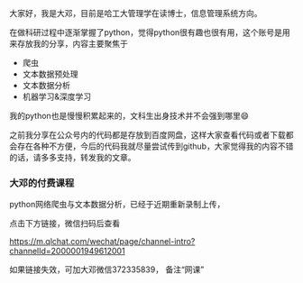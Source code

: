 大家好，我是大邓，目前是哈工大管理学在读博士，信息管理系统方向。

在做科研过程中逐渐掌握了python，觉得python很有趣也很有用，这个账号是用来存放我的分享，内容主要聚焦于

- 爬虫
- 文本数据预处理
- 文本数据分析
- 机器学习&深度学习

我的python也是慢慢积累起来的，文科生出身技术并不会强到哪里😄

之前我分享在公众号内的代码都是存放到百度网盘，这样大家查看代码或者下载都会存在各种不方便，今后的代码我就尽量尝试传到github，大家觉得我的内容不错的话，请多多支持，转发我的文章。

### 大邓的付费课程

python网络爬虫与文本数据分析，已经于近期重新录制上传，



点击下方链接，微信扫码后查看

https://m.qlchat.com/wechat/page/channel-intro?channelId=2000001949612001



如果链接失效，可加大邓微信372335839， 备注“网课”
